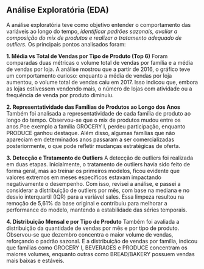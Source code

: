 
##  Análise Exploratória (EDA)

A análise exploratória teve como objetivo entender o comportamento das variáveis ao longo do tempo, *identificar padrões sazonais, avaliar a composição do mix de produtos e realizar o tratamento adequado de outliers*. Os principais pontos analisados foram:

**1. Média vs Total de Vendas por Tipo de Produto (Top 6)**
    Foram comparadas duas métricas o volume total de vendas por família e a média de vendas por loja. A análise mostrou que a partir de 2016, o gráfico teve um comportamento curioso: enquanto a média de vendas por loja aumentou, o volume total de vendas caiu em 2017. Isso indicou que, embora as lojas estivessem vendendo mais, o número de lojas com atividade ou a frequência de venda por produto diminuiu.

**2. Representatividade das Famílias de Produtos ao Longo dos Anos**
    Também foi analisada a representatividade de cada família de produto ao longo do tempo. Observou-se que o mix de produtos mudou entre os anos.Poe exemplo a família GROCERY I, perdeu participação, enquanto PRODUCE ganhou destaque. Além disso, algumas famílias que não apareciam em determinados anos passaram a ser comercializadas posteriormente, o que pode refletir mudanças estratégicas de oferta.

**3. Detecção e Tratamento de Outliers**
    A detecção de outliers foi realizada em duas etapas. Inicialmente, o tratamento de outliers havia sido feito de forma geral, mas ao treinar os primeiros modelos, ficou evidente que valores extremos em meses específicos estavam impactando negativamente o desempenho. Com isso, revisei a análise, e passei a considerar a distribuição de outliers por mês, com base na mediana e no desvio interquartil (IQR) para a variável sales. 
    Essa limpeza resultou na remoção de 5,61% da base original e contribuiu para melhorar a performance do modelo, mantendo a estabilidade das séries temporais.

**4. Distribuição Mensal e por Tipo de Produto**
    Também foi avaliada a distribuição da quantidade de vendas por mês e por tipo de produto. Observou-se que dezembro concentra o maior volume de vendas, reforçando o padrão sazonal. 
    E a distribuição de vendas por família, indicou que famílias como GROCERY I, BEVERAGES e PRODUCE concentram os maiores volumes, enquanto outras como BREAD/BAKERY possuem vendas mais baixas e estáveis.


